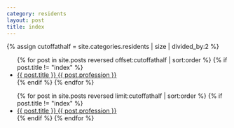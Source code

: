 ```yaml
---
category: residents
layout: post
title: index
---
```

{% assign cutoffathalf = site.categories.residents | size | divided_by:2 %}	
<div class="row">		
	<div class="col-lg-6 col-md-12">	
		<ul class="residents-list">
			{% for post in site.posts reversed offset:cutoffathalf | sort:order  %}
				{% if post.title != "index" %}
					<li>
						<a href="#" class="krux-bold" data-page="{{post.order}}">{{ post.title }} <span class="list-subtitle">{{ post.profession }}</span></a>
					</li>
				{% endif %}
			{% endfor %}
		</ul>
	</div>
	<div class="col-lg-6 col-md-12">
		<ul class="residents-list">				
			{% for post in site.posts reversed limit:cutoffathalf | sort:order %}
				{% if post.title != "index" %}
					<li>
						<a href="#" data-page="{{post.order}}">{{ post.title }} <span class="list-subtitle">{{ post.profession }}</span></a>
					</li>
				{% endif %}
			{% endfor %}
		</ul>
	</div>		
</div>